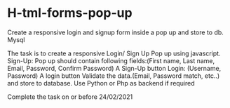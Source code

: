 # H-tml-forms-pop-up
Create a responsive login and signup form inside a pop up and store to db. Mysql

The task is to create a responsive Login/ Sign Up Pop up using javascript.
Sign-Up:
Pop up should contain following fields:(First name, Last name, Email, Password, Confirm Password)
A Sign-Up button
Login:
(Username, Password)
A login button
Validate the data.(Email, Password match, etc..) and store to database.
Use Python or Php as backend if required

Complete the task on or before 24/02/2021
